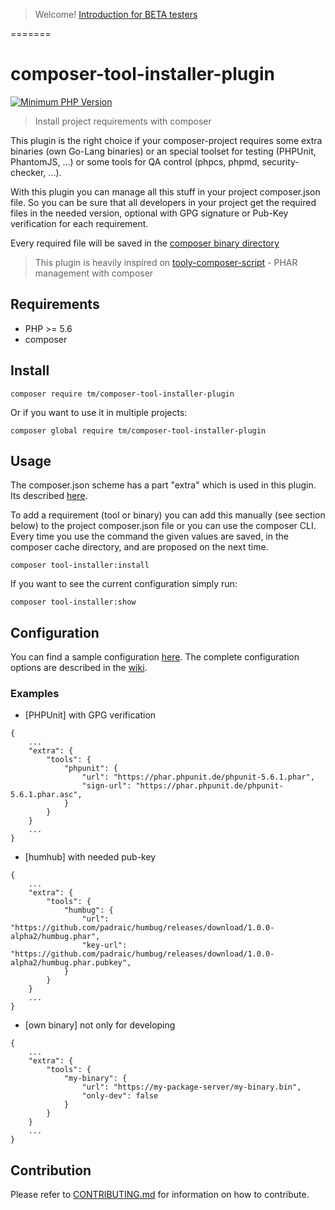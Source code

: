 > Welcome! [Introduction for BETA testers](https://github.com/tommy-muehle/composer-tool-installer-plugin/wiki/Introduction-for-BETA-testers)

=======

# composer-tool-installer-plugin

[![Minimum PHP Version](https://img.shields.io/badge/php-%3E%3D%205.6-8892BF.svg?style=flat-square)](https://php.net/)

> Install project requirements with composer

This plugin is the right choice if your composer-project requires some extra binaries (own Go-Lang binaries) or an 
special toolset for testing (PHPUnit, PhantomJS, ...) or some tools for QA control (phpcs, phpmd, security-checker, ...).

With this plugin you can manage all this stuff in your project composer.json file. So you can be sure that all developers in your 
project get the required files in the needed version, optional with GPG signature or Pub-Key verification for each requirement.

Every required file will be saved in the [composer binary directory](https://getcomposer.org/doc/articles/vendor-binaries.md)

> This plugin is heavily inspired on [tooly-composer-script](https://github.com/tommy-muehle/tooly-composer-script) - PHAR management with composer

## Requirements

* PHP >= 5.6
* composer

## Install

```
composer require tm/composer-tool-installer-plugin
```

Or if you want to use it in multiple projects:

```
composer global require tm/composer-tool-installer-plugin
```

## Usage

The composer.json scheme has a part "extra" which is used in this plugin.
Its described [here](https://getcomposer.org/doc/04-schema.md#extra).

To add a requirement (tool or binary) you can add this manually (see section below) to the project composer.json file or you can use the composer CLI.
Every time you use the command the given values are saved, in the composer cache directory, and are proposed on the next time.

```
composer tool-installer:install
```

If you want to see the current configuration simply run: 

```
composer tool-installer:show
```

## Configuration

You can find a sample configuration [here](composer.json#L60-L78). The complete configuration options are described in the [wiki](https://github.com/tommy-muehle/composer-tool-installer-plugin/wiki/Configuration-parameters).

### Examples

* [PHPUnit] with GPG verification

```
{
    ...
    "extra": {
        "tools": {
            "phpunit": {
                "url": "https://phar.phpunit.de/phpunit-5.6.1.phar",
                "sign-url": "https://phar.phpunit.de/phpunit-5.6.1.phar.asc",
            }
        }
    }
    ...
}
```

* [humhub] with needed pub-key

```
{
    ...
    "extra": {
        "tools": {
            "humbug": {
                "url": "https://github.com/padraic/humbug/releases/download/1.0.0-alpha2/humbug.phar",
                "key-url": "https://github.com/padraic/humbug/releases/download/1.0.0-alpha2/humbug.phar.pubkey",
            }
        }
    }
    ...
}
```

* [own binary] not only for developing

```
{
    ...
    "extra": {
        "tools": {
            "my-binary": {
                "url": "https://my-package-server/my-binary.bin",
                "only-dev": false
            }
        }
    }
    ...
}
```

## Contribution

Please refer to [CONTRIBUTING.md](CONTRIBUTING.md) for information on how to contribute.
